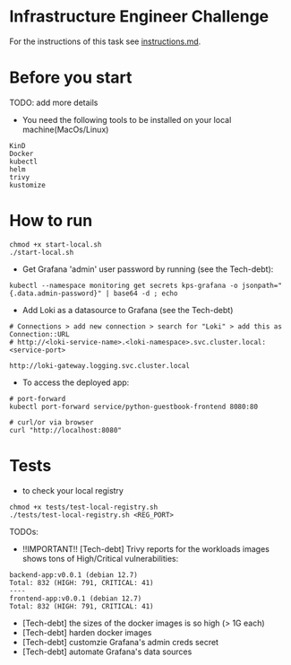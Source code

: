 # Infrastructure Engineer Challenge

For the instructions of this task see [instructions.md](instructions.md).

# Before you start
TODO: add more details
- You need the following tools to be installed on your local machine(MacOs/Linux)
```
KinD
Docker
kubectl
helm
trivy
kustomize
```

# How to run

```
chmod +x start-local.sh
./start-local.sh
```

- Get Grafana 'admin' user password by running (see the Tech-debt):
```
kubectl --namespace monitoring get secrets kps-grafana -o jsonpath="{.data.admin-password}" | base64 -d ; echo
```

- Add Loki as a datasource to Grafana (see the Tech-debt)
```
# Connections > add new connection > search for "Loki" > add this as Connection::URL
# http://<loki-service-name>.<loki-namespace>.svc.cluster.local:<service-port>

http://loki-gateway.logging.svc.cluster.local
```

- To access the deployed app:
```
# port-forward
kubectl port-forward service/python-guestbook-frontend 8080:80

# curl/or via browser
curl "http://localhost:8080"
```
# Tests
- to check your local registry
```
chmod +x tests/test-local-registry.sh
./tests/test-local-registry.sh <REG_PORT>
```

TODOs:
- !!IMPORTANT!! [Tech-debt] Trivy reports for the workloads images shows tons of High/Critical vulnerabilities:
```
backend-app:v0.0.1 (debian 12.7)
Total: 832 (HIGH: 791, CRITICAL: 41)
----
frontend-app:v0.0.1 (debian 12.7)
Total: 832 (HIGH: 791, CRITICAL: 41)
```
- [Tech-debt] the sizes of the docker images is so high (> 1G each)
- [Tech-debt] harden docker images
- [Tech-debt] customzie Grafana's admin creds secret
- [Tech-debt] automate Grafana's data sources
